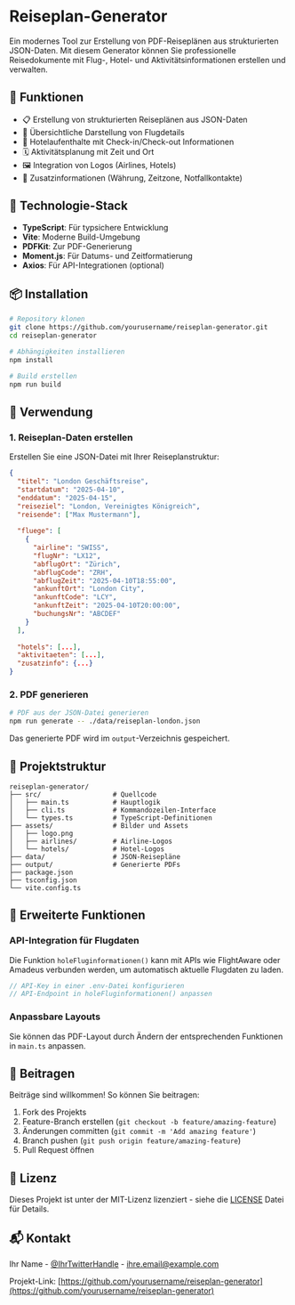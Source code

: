 # Reiseplan-Generator

Ein modernes Tool zur Erstellung von PDF-Reiseplänen aus strukturierten JSON-Daten. Mit diesem Generator können Sie professionelle Reisedokumente mit Flug-, Hotel- und Aktivitätsinformationen erstellen und verwalten.

## 🌟 Funktionen

- 📋 Erstellung von strukturierten Reiseplänen aus JSON-Daten
- 🛫 Übersichtliche Darstellung von Flugdetails
- 🏨 Hotelaufenthalte mit Check-in/Check-out Informationen
- 🗓️ Aktivitätsplanung mit Zeit und Ort
- 🖼️ Integration von Logos (Airlines, Hotels)
- 📱 Zusatzinformationen (Währung, Zeitzone, Notfallkontakte)

## 🚀 Technologie-Stack

- **TypeScript**: Für typsichere Entwicklung
- **Vite**: Moderne Build-Umgebung 
- **PDFKit**: Zur PDF-Generierung
- **Moment.js**: Für Datums- und Zeitformatierung
- **Axios**: Für API-Integrationen (optional)

## 📦 Installation

```bash
# Repository klonen
git clone https://github.com/yourusername/reiseplan-generator.git
cd reiseplan-generator

# Abhängigkeiten installieren
npm install

# Build erstellen
npm run build
```

## 🔧 Verwendung

### 1. Reiseplan-Daten erstellen

Erstellen Sie eine JSON-Datei mit Ihrer Reiseplanstruktur:

```json
{
  "titel": "London Geschäftsreise",
  "startdatum": "2025-04-10",
  "enddatum": "2025-04-15",
  "reiseziel": "London, Vereinigtes Königreich",
  "reisende": ["Max Mustermann"],
  
  "fluege": [
    {
      "airline": "SWISS",
      "flugNr": "LX12",
      "abflugOrt": "Zürich",
      "abflugCode": "ZRH",
      "abflugZeit": "2025-04-10T18:55:00",
      "ankunftOrt": "London City",
      "ankunftCode": "LCY", 
      "ankunftZeit": "2025-04-10T20:00:00",
      "buchungsNr": "ABCDEF"
    }
  ],
  
  "hotels": [...],
  "aktivitaeten": [...],
  "zusatzinfo": {...}
}
```

### 2. PDF generieren

```bash
# PDF aus der JSON-Datei generieren
npm run generate -- ./data/reiseplan-london.json
```

Das generierte PDF wird im `output`-Verzeichnis gespeichert.

## 📁 Projektstruktur

```
reiseplan-generator/
├── src/                  # Quellcode
│   ├── main.ts           # Hauptlogik
│   ├── cli.ts            # Kommandozeilen-Interface
│   └── types.ts          # TypeScript-Definitionen
├── assets/               # Bilder und Assets
│   ├── logo.png          
│   ├── airlines/         # Airline-Logos
│   └── hotels/           # Hotel-Logos
├── data/                 # JSON-Reisepläne
├── output/               # Generierte PDFs
├── package.json          
├── tsconfig.json        
└── vite.config.ts       
```

## 🔄 Erweiterte Funktionen

### API-Integration für Flugdaten

Die Funktion `holeFluginformationen()` kann mit APIs wie FlightAware oder Amadeus verbunden werden, um automatisch aktuelle Flugdaten zu laden.

```typescript
// API-Key in einer .env-Datei konfigurieren
// API-Endpoint in holeFluginformationen() anpassen
```

### Anpassbare Layouts

Sie können das PDF-Layout durch Ändern der entsprechenden Funktionen in `main.ts` anpassen.

## 🤝 Beitragen

Beiträge sind willkommen! So können Sie beitragen:

1. Fork des Projekts
2. Feature-Branch erstellen (`git checkout -b feature/amazing-feature`)
3. Änderungen committen (`git commit -m 'Add amazing feature'`)
4. Branch pushen (`git push origin feature/amazing-feature`)
5. Pull Request öffnen

## 📝 Lizenz

Dieses Projekt ist unter der MIT-Lizenz lizenziert - siehe die [LICENSE](LICENSE) Datei für Details.

## 📬 Kontakt

Ihr Name - [@IhrTwitterHandle](https://twitter.com/IhrTwitterHandle) - ihre.email@example.com

Projekt-Link: [https://github.com/yourusername/reiseplan-generator](https://github.com/yourusername/reiseplan-generator)